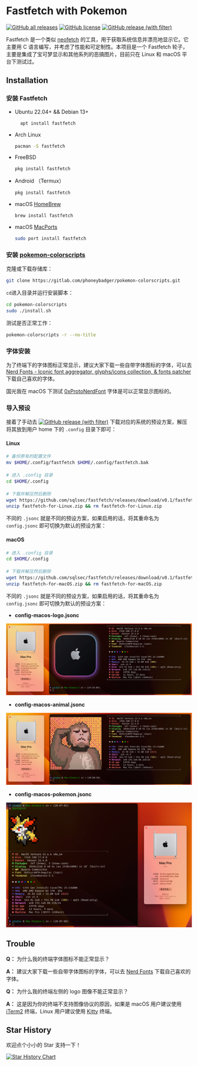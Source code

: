 # Fastfetch with Pokemon

[![GitHub all releases](https://img.shields.io/github/downloads/sqlsec/fastfetch/total?logo=github)](https://github.com/sqlsec/fastfetch/releases) [![GitHub license](https://img.shields.io/github/license/sqlsec/fastfetch)](https://github.com/sqlsec/fastfetch/blob/dev/LICENSE)  [![GitHub release (with filter)](https://img.shields.io/github/v/release/sqlsec/fastfetch?logo=github)](https://github.com/sqlsec/fastfetch/releases)

Fastfetch 是一个类似 [neofetch](https://github.com/dylanaraps/neofetch) 的工具，用于获取系统信息并漂亮地显示它。它主要用 C 语言编写，并考虑了性能和可定制性。本项目是一个 Fastfetch 轮子，主要是集成了宝可梦显示和其他系列的恶搞图片，目前只在 Linux 和 macOS 平台下测试过。

## Installation

### 安装 Fastfetch

- Ubuntu 22.04+  && Debian 13+

  ```bash
	apt install fastfetch
	```
	
- Arch Linux
	```bash
	pacman -S fastfetch
	```
	
- FreeBSD
	```bash
	pkg install fastfetch
	```

- Android （Termux）
	```bash
	pkg install fastfetch
	```
	

- macOS [HomeBrew](https://formulae.brew.sh/formula/fastfetch#default)

  ````bash
  brew install fastfetch
  ````

- macOS [MacPorts](https://ports.macports.org/port/fastfetch/)

  ````bash
  sudo port install fastfetch
  ````

### 安装 [pokemon-colorscripts](https://gitlab.com/phoneybadger/pokemon-colorscripts)

克隆或下载存储库：

```bash
git clone https://gitlab.com/phoneybadger/pokemon-colorscripts.git
```

`cd`进入目录并运行安装脚本：

```bash
cd pokemon-colorscripts
sudo ./install.sh
```

测试是否正常工作：

```bash
pokemon-colorscripts -r --no-title
```

### 字体安装

为了终端下的字体图标正常显示，建议大家下载一些自带字体图标的字体，可以去 [Nerd Fonts - Iconic font aggregator, glyphs/icons collection, & fonts patcher](https://www.nerdfonts.com/font-downloads) 下载自己喜欢的字体。

国光我在 macOS 下测试 [0xProtoNerdFont](https://github.com/ryanoasis/nerd-fonts/releases/download/v3.2.1/0xProto.zip) 字体是可以正常显示图标的。

### 导入预设

接着了手动去  [![GitHub release (with filter)](https://img.shields.io/github/v/release/sqlsec/fastfetch?logo=github)](https://github.com/sqlsec/fastfetch/releases) 下载对应的系统的预设方案，解压将其放到用户 home 下的 `.config` 目录下即可：

#### Linux

```bash
# 备份原有的配置文件
mv $HOME/.config/fastfetch $HOME/.config/fastfetch.bak

# 进入 .config 目录
cd $HOME/.config

# 下载并解压然后删除
wget https://github.com/sqlsec/fastfetch/releases/download/v0.1/fastfetch-for-Linux.zip
unzip fastfetch-for-Linux.zip && rm fastfetch-for-Linux.zip
```

不同的 `.jsonc` 就是不同的预设方案，如果启用的话，将其重命名为 `config.jsonc` 即可切换为默认的预设方案：



#### macOS

```bash
# 进入 .config 目录
cd $HOME/.config

# 下载并解压然后删除
wget https://github.com/sqlsec/fastfetch/releases/download/v0.1/fastfetch-for-macOS.zip
unzip fastfetch-for-macOS.zip && rm fastfetch-for-macOS.zip 
```

不同的 `.jsonc` 就是不同的预设方案，如果启用的话，将其重命名为 `config.jsonc` 即可切换为默认的预设方案：

- **config-macos-logo.jsonc**

![](imgs/config-macos-logo.jpg) 

- **config-macos-animal.jsonc**

![](imgs/config-macos-animal.jpg)

- **config-macos-pokemon.jsonc**

![](imgs/config-macos-pokemon.jpg)

## Trouble

**Q：** 为什么我的终端字体图标不能正常显示？

**A：** 建议大家下载一些自带字体图标的字体，可以去 [Nerd Fonts](https://www.nerdfonts.com/font-downloads) 下载自己喜欢的字体。



**Q：** 为什么我的终端左侧的 logo 图像不能正常显示？

**A：** 这是因为你的终端不支持图像协议的原因，如果是 macOS 用户建议使用 [iTerm2](https://iterm2.com/) 终端，Linux 用户建议使用 [Kitty](https://sw.kovidgoyal.net/kitty/) 终端。





## Star History

欢迎点个小小的 Star 支持一下！

<a href="https://star-history.com/#sqlsec/fastfetch&Date">
  <picture>
    <source media="(prefers-color-scheme: dark)" srcset="https://api.star-history.com/svg?repos=sqlsec/fastfetch&type=Date&theme=dark" />
    <source media="(prefers-color-scheme: light)" srcset="https://api.star-history.com/svg?repos=sqlsec/fastfetch&type=Date" />
    <img alt="Star History Chart" src="https://api.star-history.com/svg?repos=sqlsec/fastfetch&type=Date" />
  </picture>
</a>